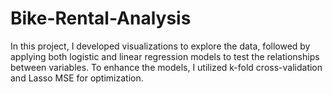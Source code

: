 # Bike-Rental-Analysis
In this project, I developed visualizations to explore the data, followed by applying both logistic and linear regression models to test the relationships between variables. To enhance the models, I utilized k-fold cross-validation and Lasso MSE for optimization. 

